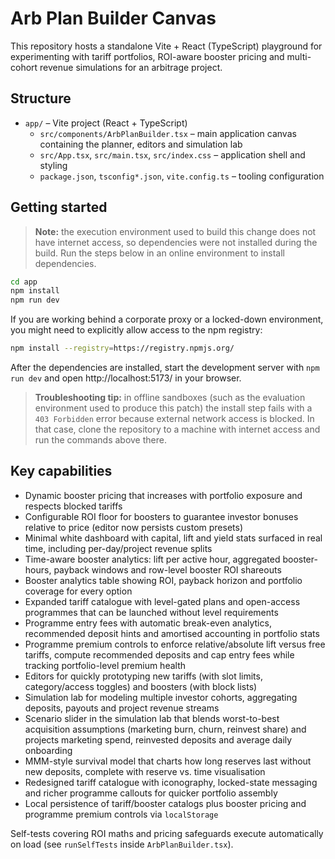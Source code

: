 # Arb Plan Builder Canvas

This repository hosts a standalone Vite + React (TypeScript) playground for experimenting with tariff portfolios, ROI-aware booster pricing and multi-cohort revenue simulations for an arbitrage project.

## Structure

- `app/` – Vite project (React + TypeScript)
  - `src/components/ArbPlanBuilder.tsx` – main application canvas containing the planner, editors and simulation lab
  - `src/App.tsx`, `src/main.tsx`, `src/index.css` – application shell and styling
  - `package.json`, `tsconfig*.json`, `vite.config.ts` – tooling configuration

## Getting started

> **Note:** the execution environment used to build this change does not have internet access, so dependencies were not installed during the build. Run the steps below in an online environment to install dependencies.

```bash
cd app
npm install
npm run dev
```

If you are working behind a corporate proxy or a locked-down environment, you might need to explicitly allow access to the npm registry:

```bash
npm install --registry=https://registry.npmjs.org/
```

After the dependencies are installed, start the development server with `npm run dev` and open http://localhost:5173/ in your browser.

> **Troubleshooting tip:** in offline sandboxes (such as the evaluation environment used to produce this patch) the install step fails with a `403 Forbidden` error because external network access is blocked. In that case, clone the repository to a machine with internet access and run the commands above there.

## Key capabilities

- Dynamic booster pricing that increases with portfolio exposure and respects blocked tariffs
- Configurable ROI floor for boosters to guarantee investor bonuses relative to price (editor now persists custom presets)
- Minimal white dashboard with capital, lift and yield stats surfaced in real time, including per-day/project revenue splits
- Time-aware booster analytics: lift per active hour, aggregated booster-hours, payback windows and row-level booster ROI shareouts
- Booster analytics table showing ROI, payback horizon and portfolio coverage for every option
- Expanded tariff catalogue with level-gated plans and open-access programmes that can be launched without level requirements
- Programme entry fees with automatic break-even analytics, recommended deposit hints and amortised accounting in portfolio stats
- Programme premium controls to enforce relative/absolute lift versus free tariffs, compute recommended deposits and cap entry fees while tracking portfolio-level premium health
- Editors for quickly prototyping new tariffs (with slot limits, category/access toggles) and boosters (with block lists)
- Simulation lab for modeling multiple investor cohorts, aggregating deposits, payouts and project revenue streams
- Scenario slider in the simulation lab that blends worst-to-best acquisition assumptions (marketing burn, churn, reinvest share) and projects marketing spend, reinvested deposits and average daily onboarding
- MMM-style survival model that charts how long reserves last without new deposits, complete with reserve vs. time visualisation
- Redesigned tariff catalogue with iconography, locked-state messaging and richer programme callouts for quicker portfolio assembly
- Local persistence of tariff/booster catalogs plus booster pricing and programme premium controls via `localStorage`

Self-tests covering ROI maths and pricing safeguards execute automatically on load (see `runSelfTests` inside `ArbPlanBuilder.tsx`).
